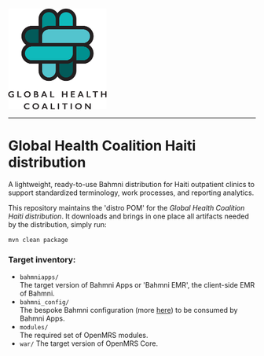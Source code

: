 ![alt tag](readme/ghc-logo-200x205.png)

-----

# Global Health Coalition Haiti distribution

A lightweight, ready-to-use Bahmni distribution for Haiti outpatient clinics to support standardized terminology, work processes, and reporting analytics. 

This repository maintains the 'distro POM' for the _Global Health Coalition Haiti distribution_.
It downloads and brings in one place all artifacts needed by the distribution, simply run:
```
mvn clean package
```
### Target inventory:

* `bahmniapps/`
<br/>The target version of Bahmni Apps or 'Bahmni EMR', the client-side EMR of Bahmni.
* `bahmni_config/`
<br/>The bespoke Bahmni configuration (more [here](https://github.com/globalhealthcoalition/bahmni-config-haiti)) to be consumed by Bahmni Apps.
* `modules/`
<br/>The required set of OpenMRS modules.
* `war/`
The target version of OpenMRS Core.